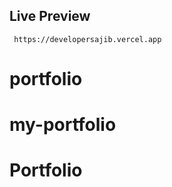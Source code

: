 
## Live Preview

```console
 https://developersajib.vercel.app
```

# portfolio
# my-portfolio
# Portfolio
